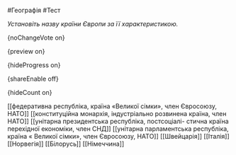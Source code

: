 #Географія #Тест

*Установіть назву країни Європи за її характеристикою.*

{noChangeVote on}

{preview on}

{hideProgress on}

{shareEnable off}

{hideCount on}

[[федеративна республіка, країна «Великої сімки», член Євросоюзу, НАТО]]
[[конституційна монархія, індустріально розвинена країна, член НАТО]]
[[унітарна президентська республіка, постсоціалі- стична країна перехідної економіки, член СНД]]
[[унітарна парламентська республіка, країна « Великої сімки», член Євросоюзу, НАТО]]
[[Швейцарія]]
[[Італія]]
[[Норвегія]]
[[Білорусь]]
[[Німеччина]]
